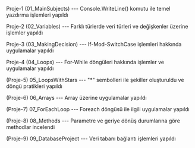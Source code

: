 Proje-1
(01_MainSubjects) ---
Console.WriteLine() komutu ile temel yazdırma işlemleri yapıldı

Proje-2
(02_Variables) ---
Farklı türlerde veri türleri ve değişkenler üzerine işlemler yapıldı

Proje-3
(03_MakingDecision) ---
If-Mod-SwitchCase işlemleri hakkında uygulamalar yapıldı

Proje-4
(04_Loops) ---
For-While döngüleri hakkında işlemler ve uygulamalar yapıldı

(Proje-5)
05_LoopsWithStars ---
"*" sembolleri ile şekiller oluşturuldu ve döngü pratikleri yapıldı

(Proje-6)
06_Arrays ---
Array üzerine uygulamalar yapıldı

(Proje-7)
07_ForEachLoop ---
Foreach döngüsü ile ilgili uygulamalar yapıldı

(Proje-8)
08_Methods ---
Parametre ve geriye dönüş durumlarına göre methodlar incelendi

(Proje-9)
09_DatabaseProject ---
Veri tabanı bağlantı işlemleri yapıldı
